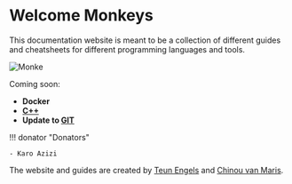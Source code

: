 # Welcome Monkeys

This documentation website is meant to be a collection of different guides and cheatsheets for different programming languages and tools.

![Monke](https://static.wikia.nocookie.net/ae9342f2-d5ef-44d2-9bce-ea410407b4d7/scale-to-width/755)

Coming soon:

- **Docker** 
- **[C++](CPP.md)**
- **Update to [GIT](Git.md)**


!!! donator "Donators"

    - Karo Azizi

<script type='text/javascript' src='https://storage.ko-fi.com/cdn/widget/Widget_2.js'></script><script type='text/javascript'>kofiwidget2.init('Support us on Ko-fi', '#B696F5', 'S6S3DSLP3');kofiwidget2.draw();</script> 

The website and guides are created by [Teun Engels](https://github.com/engelsman16) and [Chinou van Maris](https://github.com/chinouvm).

